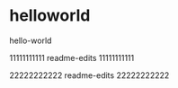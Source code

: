 # helloworld
hello-world

11111111111
readme-edits
11111111111

22222222222 readme-edits 22222222222
